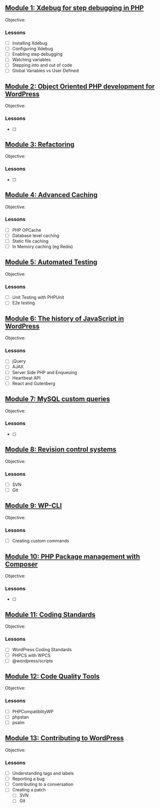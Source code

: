 ## [Module 1: Xdebug for step debugging in PHP](#module-01)

Objective: 

### Lessons

- [ ] Installing Xdebug
- [ ] Configuring Xdebug
- [ ] Enabling step debugging
- [ ] Watching variables
- [ ] Stepping into and out of code
- [ ] Global Variables vs User Defined

## [Module 2: Object Oriented PHP development for WordPress](#module-02)

Objective:

### Lessons

- [ ]

## [Module 3: Refactoring](#module-03)

Objective:

### Lessons

- [ ]

## [Module 4: Advanced Caching](#module-04)

Objective:

### Lessons

- [ ] PHP OPCache
- [ ] Database level caching
- [ ] Static file caching
- [ ] In Memory caching (eg Redis)

## [Module 5: Automated Testing](#module-05)

Objective:

### Lessons

- [ ] Unit Testing with PHPUnit
- [ ] E2e testing

## [Module 6: The history of JavaScript in WordPress](#module-06)

Objective:

### Lessons

- [ ] jQuery
- [ ] AJAX
- [ ] Server Side PHP and Enqueuing
- [ ] Heartbeat API
- [ ] React and Gutenberg

## [Module 7: MySQL custom queries](#module-07)

Objective:

### Lessons

- [ ]

## [Module 8: Revision control systems](#module-08)

Objective:

### Lessons

- [ ] SVN
- [ ] Git

## [Module 9: WP-CLI](#module-09)

Objective:

### Lessons

- [ ] Creating custom commands

## [Module 10: PHP Package management with Composer](#module-10)

Objective:

### Lessons

- [ ]

## [Module 11: Coding Standards](#module-11)

Objective:

### Lessons

- [ ] WordPress Coding Standards
- [ ] PHPCS with WPCS
- [ ] @wordpress/scripts

## [Module 12: Code Quality Tools](#module-12)

Objective:

### Lessons

- [ ] PHPCompatiblityWP
- [ ] phpstan
- [ ] psalm

## [Module 13: Contributing to WordPress](#module-13)

Objective:

### Lessons

- [ ] Understanding tags and labels
- [ ] Reporting a bug
- [ ] Contributing to a conversation
- [ ] Creating a patch
  - [ ] SVN
  - [ ] Git
